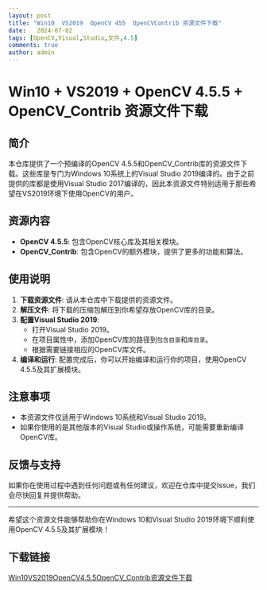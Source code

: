 ```yaml
---
layout: post
title: "Win10  VS2019  OpenCV 455  OpenCVContrib 资源文件下载"
date:   2024-07-02
tags: [OpenCV,Visual,Studio,文件,4.5]
comments: true
author: admin
---
```

# Win10 + VS2019 + OpenCV 4.5.5 + OpenCV_Contrib 资源文件下载

## 简介

本仓库提供了一个预编译的OpenCV 4.5.5和OpenCV_Contrib库的资源文件下载。这些库是专门为Windows 10系统上的Visual Studio 2019编译的。由于之前提供的库都是使用Visual Studio 2017编译的，因此本资源文件特别适用于那些希望在VS2019环境下使用OpenCV的用户。

## 资源内容

- **OpenCV 4.5.5**: 包含OpenCV核心库及其相关模块。
- **OpenCV_Contrib**: 包含OpenCV的额外模块，提供了更多的功能和算法。

## 使用说明

1. **下载资源文件**: 请从本仓库中下载提供的资源文件。
2. **解压文件**: 将下载的压缩包解压到你希望存放OpenCV库的目录。
3. **配置Visual Studio 2019**:
   - 打开Visual Studio 2019。
   - 在项目属性中，添加OpenCV库的路径到`包含目录`和`库目录`。
   - 根据需要链接相应的OpenCV库文件。
4. **编译和运行**: 配置完成后，你可以开始编译和运行你的项目，使用OpenCV 4.5.5及其扩展模块。

## 注意事项

- 本资源文件仅适用于Windows 10系统和Visual Studio 2019。
- 如果你使用的是其他版本的Visual Studio或操作系统，可能需要重新编译OpenCV库。

## 反馈与支持

如果你在使用过程中遇到任何问题或有任何建议，欢迎在仓库中提交Issue，我们会尽快回复并提供帮助。

---

希望这个资源文件能够帮助你在Windows 10和Visual Studio 2019环境下顺利使用OpenCV 4.5.5及其扩展模块！

## 下载链接

[Win10VS2019OpenCV4.5.5OpenCV_Contrib资源文件下载](https://pan.quark.cn/s/cec16e7dedff)